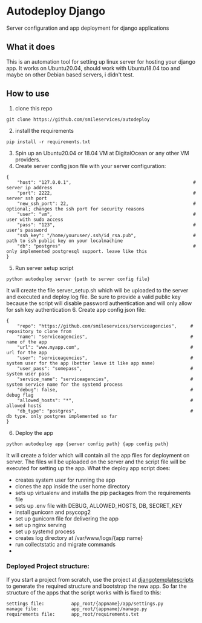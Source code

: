 # Autodeploy Django

Server configuration and app deployment for django applications

## What it does
This is an automation tool for setting up linux server for hosting your django app.
It works on Ubuntu20.04, should work with Ubuntu18.04 too and maybe on other Debian based servers, i didn't test.

## How to use
1. clone this repo
```
git clone https://github.com/smileservices/autodeploy
```
2. install the requirements
```
pip install -r requirements.txt
```
3. Spin up an Ubuntu20.04 or 18.04 VM at DigitalOcean or any other VM providers.
4. Create server config json file with your server configuration:
```
{
	"host": "127.0.0.1",                                             # server ip address
	"port": 2222,                                                    # server ssh port
	"new_ssh_port": 22,                                              # optional; changes the ssh port for security reasons
	"user": "vm",                                                    # user with sudo access
	"pass": "123",                                                   # user's password
	"ssh_key": "/home/youruser/.ssh/id_rsa.pub",                     # path to ssh public key on your localmachine 
	"db": "postgres"                                                 # only implemented postgresql support. leave like this
}
```
5. Run server setup script
```
python autodeploy server {path to server config file}
```
It will create the file server_setup.sh which will be uploaded to the server and executed and deploy.log file.
Be sure to provide a valid public key because the script will disable password authentication and will only allow for ssh key authentication
6. Create app config json file:
```
{
    "repo": "https://github.com/smileservices/serviceagencies",     # repository to clone from
    "name": "serviceagencies",                                      # name of the app
    "url": "www.myapp.com",                                         # url for the app
    "user": "serviceagencies",                                      # system user for the app (better leave it like app name)
    "user_pass": "somepass",                                        # system user pass
    "service_name": "serviceagencies",                              # system service name for the systemd process
    "debug": false,                                                 # debug flag
    "allowed_hosts": "*",                                           # allowed hosts
    "db_type": "postgres",                                          # db type. only postgres implemented so far
}
```
6. Deploy the app
```
python autodeploy app {server config path} {app config path}
```
It will create a folder which will contain all the app files for deployment on server. The files will be uploaded on the server and the script file will be executed for setting up the app.
What the deploy app script does:
 - creates system user for running the app
 - clones the app inside the user home directory
 - sets up virtualenv and installs the pip packages from the requirements file
 - sets up .env file with DEBUG, ALLOWED_HOSTS, DB, SECRET_KEY
 - install gunicorn and psycopg2
 - set up gunicorn file for delivering the app
 - set up nginx serving
 - set up systemd process
 - creates log directory at /var/www/logs/{app name}
 - run collectstatic and migrate commands
 - 
 
### Deployed Project structure:
If you start a project from scratch, use the project at [djangotemplatescripts](https://github.com/smileservices/djangotemplatescripts) to generate the required structure and bootstrap the new app. 
So far the structure of the apps that the script works with is fixed to this:
```
settings file:          app_root/{appname}/app/settings.py
manage file:            app_root/{appname}/manage.py
requirements file:      app_root/requirements.txt
```
